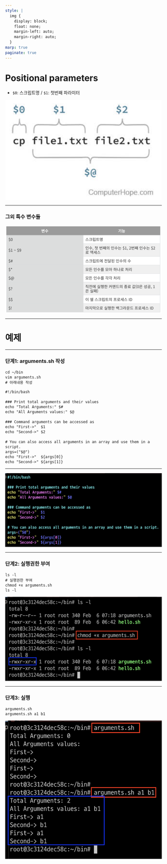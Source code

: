 ```yaml
---
style: |
  img {
    display: block;
    float: none;
    margin-left: auto;
    margin-right: auto;
  }
marp: true
paginate: true
---
```

# Positional parameters
- `$0`: 스크립트명 / `$1`: 첫번째 파라미터

![w:800](./img/image-35.png)

---
### 그외 특수 변수들 
![w:1000](./img/image-34.png)

---
# 예제

---
### 단계1: arguments.sh 작성 
```shell
cd ~/bin 
vim arguments.sh
# 아래내용 작성 
```
```shell
#!/bin/bash
 
### Print total arguments and their values
echo "Total Arguments:" $#
echo "All Arguments values:" $@
 
### Command arguments can be accessed as
echo "First->"  $1
echo "Second->" $2
 
# You can also access all arguments in an array and use them in a script.
args=("$@")
echo "First->"  ${args[0]} 
echo "Second->" ${args[1]}
```
---
![Alt text](./img/image-36.png)

---
### 단계2: 실행권한 부여 
```shell
ls -l
# 실행권한 부여 
chmod +x arguments.sh
ls -l
```
![bg right w:600](./img/image-37.png)

---
### 단계3: 실행 
```shell
arguments.sh
arguments.sh a1 b1
```
![bg right w:600](./img/image-38.png)






